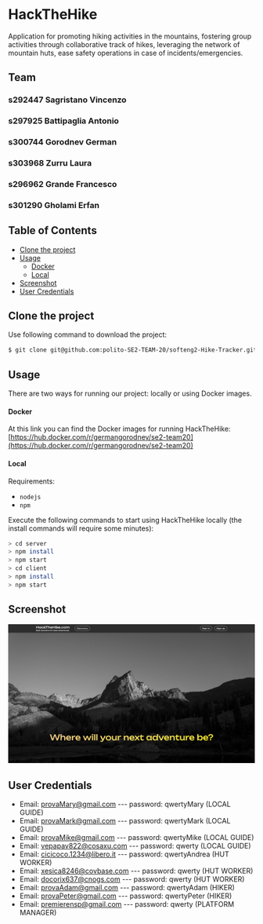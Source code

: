 # HackTheHike
Application for promoting hiking activities in the mountains, fostering group activities through collaborative track of hikes, leveraging the network of mountain huts, ease safety operations in case of incidents/emergencies.

## Team
### s292447 Sagristano Vincenzo
### s297925 Battipaglia Antonio
### s300744 Gorodnev German
### s303968 Zurru Laura
### s296962 Grande Francesco
### s301290 Gholami Erfan
## Table of Contents

- [Clone the project](#clone-the-project)
- [Usage](#usage)
    - [Docker](#docker)
    - [Local](#local)
- [Screenshot](#screenshot)
- [User Credentials](#user-credentials)

## Clone the project

Use following command to download the project:
```sh
$ git clone git@github.com:polito-SE2-TEAM-20/softeng2-Hike-Tracker.git
```

## Usage
There are two ways for running our project: locally or using Docker images.

#### Docker

At this link you can find the Docker images for running HackTheHike:
[https://hub.docker.com/r/germangorodnev/se2-team20](https://hub.docker.com/r/germangorodnev/se2-team20)

#### Local

Requirements:
- `nodejs`
- `npm` 

Execute the following commands to start using HackTheHike locally (the install commands will require some minutes):

```sh
> cd server
> npm install
> npm start
> cd client
> npm install
> npm start
```

## Screenshot

![Screenshot](./front-end/src/extra/screenProj.png)

## User Credentials

- Email: provaMary@gmail.com --- password: qwertyMary (LOCAL GUIDE)
- Email: provaMark@gmail.com --- password: qwertyMark (LOCAL GUIDE)
- Email: provaMike@gmail.com --- password: qwertyMike (LOCAL GUIDE)
- Email: vepapav822@cosaxu.com --- password: qwerty  (LOCAL GUIDE)
- Email: cicicoco.1234@libero.it --- password: qwertyAndrea (HUT WORKER)
- Email: xesica8246@covbase.com --- password: qwerty (HUT WORKER)
- Email: docorix637@cnogs.com --- password: qwerty (HUT WORKER)
- Email: provaAdam@gmail.com --- password: qwertyAdam (HIKER)
- Email: provaPeter@gmail.com --- password: qwertyPeter (HIKER)
- Email: premierensp@gmail.com --- password: qwerty (PLATFORM MANAGER)